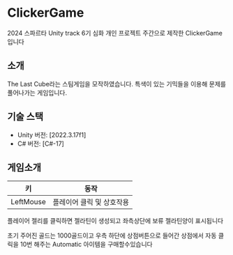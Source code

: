 # ClickerGame

2024 스파르타 Unity track 6기 심화 개인 프로젝트 주간으로 제작한 ClickerGame입니다

## 소개
The Last Cube라는 스팀게임을 모작하였습니다.
특색이 있는 기믹들을 이용해 문제를 풀어나가는 게임입니다.

## 기술 스택

- Unity 버전: [2022.3.17f1]
- C# 버전: [C#-17]

## 게임소개

| 키        | 동작                     |
|-----------|--------------------------|
| LeftMouse | 플레이어 클릭 및 상호작용  |

플레이어 젤리를 클릭하면 젤라틴이 생성되고 좌측상단에 보류 젤라틴양이 표시됩니다

초기 주어진 골드는 1000골드이고 우측 하단에 상점버튼으로 들어간 상점에서 자동 클릭을 10번 해주는 Automatic 아이템을 구매할수있습니다

